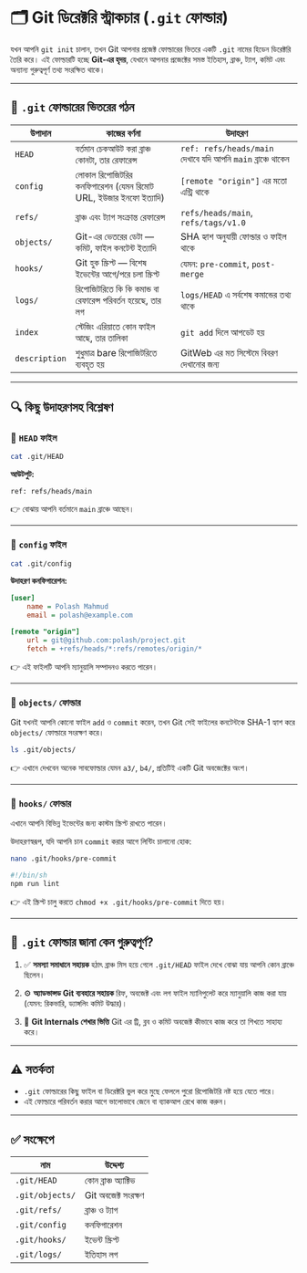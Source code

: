 # 🗂️ Git ডিরেক্টরি স্ট্রাকচার (`.git` ফোল্ডার)

যখন আপনি `git init` চালান, তখন Git আপনার প্রজেক্ট ফোল্ডারের ভিতরে একটি `.git` নামের হিডেন ডিরেক্টরি তৈরি করে। এই ফোল্ডারটি হচ্ছে **Git-এর হৃদয়**, যেখানে আপনার প্রজেক্টের সমস্ত ইতিহাস, ব্রাঞ্চ, ট্যাগ, কমিট এবং অন্যান্য গুরুত্বপূর্ণ তথ্য সংরক্ষিত থাকে।

---

## 📁 `.git` ফোল্ডারের ভিতরের গঠন

| উপাদান        | কাজের বর্ণনা                                                     | উদাহরণ                                                       |
| ------------- | ---------------------------------------------------------------- | ------------------------------------------------------------ |
| `HEAD`        | বর্তমান চেকআউট করা ব্রাঞ্চ কোনটা, তার রেফারেন্স                  | `ref: refs/heads/main` দেখাবে যদি আপনি `main` ব্রাঞ্চে থাকেন |
| `config`      | লোকাল রিপোজিটরির কনফিগারেশন (যেমন রিমোট URL, ইউজার ইনফো ইত্যাদি) | `[remote "origin"]` এর মতো এন্ট্রি থাকে                      |
| `refs/`       | ব্রাঞ্চ এবং ট্যাগ সংক্রান্ত রেফারেন্স                            | `refs/heads/main`, `refs/tags/v1.0`                          |
| `objects/`    | Git-এর ভেতরের ডেটা — কমিট, ফাইল কনটেন্ট ইত্যাদি                  | SHA হ্যাশ অনুযায়ী ফোল্ডার ও ফাইল থাকে                        |
| `hooks/`      | Git হুক স্ক্রিপ্ট — বিশেষ ইভেন্টের আগে/পরে চলা স্ক্রিপ্ট         | যেমন: `pre-commit`, `post-merge`                             |
| `logs/`       | রিপোজিটরিতে কি কি কমান্ড বা রেফারেন্স পরিবর্তন হয়েছে, তার লগ     | `logs/HEAD` এ সর্বশেষ কমান্ডের তথ্য থাকে                     |
| `index`       | স্টেজিং এরিয়াতে কোন ফাইল আছে, তার তালিকা                         | `git add` দিলে আপডেট হয়                                      |
| `description` | শুধুমাত্র bare রিপোজিটরিতে ব্যবহৃত হয়                            | GitWeb এর মত সিস্টেমে বিবরণ দেখানোর জন্য                     |

---

## 🔍 কিছু উদাহরণসহ বিশ্লেষণ

### 🎯 `HEAD` ফাইল

```bash
cat .git/HEAD
```

**আউটপুট:**

```
ref: refs/heads/main
```

👉 বোঝায় আপনি বর্তমানে `main` ব্রাঞ্চে আছেন।

---

### 🎯 `config` ফাইল

```bash
cat .git/config
```

**উদাহরণ কনফিগারেশন:**

```ini
[user]
    name = Polash Mahmud
    email = polash@example.com

[remote "origin"]
    url = git@github.com:polash/project.git
    fetch = +refs/heads/*:refs/remotes/origin/*
```

👉 এই ফাইলটি আপনি ম্যানুয়ালি সম্পাদনও করতে পারেন।

---

### 🎯 `objects/` ফোল্ডার

Git যখনই আপনি কোনো ফাইল `add` ও `commit` করেন, তখন Git সেই ফাইলের কনটেন্টকে SHA-1 হ্যাশ করে `objects/` ফোল্ডারে সংরক্ষণ করে।

```bash
ls .git/objects/
```

👉 এখানে দেখবেন অনেক সাবফোল্ডার যেমন `a3/`, `b4/`, প্রতিটিই একটি Git অবজেক্টের অংশ।

---

### 🎯 `hooks/` ফোল্ডার

এখানে আপনি বিভিন্ন ইভেন্টের জন্য কাস্টম স্ক্রিপ্ট রাখতে পারেন।

উদাহরণস্বরূপ, যদি আপনি চান `commit` করার আগে লিন্টিং চালানো হোক:

```bash
nano .git/hooks/pre-commit
```

```bash
#!/bin/sh
npm run lint
```

👉 এই স্ক্রিপ্ট চালু করতে `chmod +x .git/hooks/pre-commit` দিতে হয়।

---

## 🧠 `.git` ফোল্ডার জানা কেন গুরুত্বপূর্ণ?

1. ✅ **সমস্যা সমাধানে সহায়ক**
   হঠাৎ ব্রাঞ্চ মিস হয়ে গেলে `.git/HEAD` ফাইল দেখে বোঝা যায় আপনি কোন ব্রাঞ্চে ছিলেন।

2. ⚙️ **অ্যাডভান্সড Git ব্যবহারে সহায়ক**
   রিফ, অবজেক্ট এবং লগ ফাইল ম্যানিপুলেট করে ম্যানুয়ালি কাজ করা যায় (যেমন: রিকভারি, ড্যাঙ্গলিং কমিট উদ্ধার)।

3. 🧪 **Git Internals শেখার ভিত্তি**
   Git এর ট্রি, ব্লব ও কমিট অবজেক্ট কীভাবে কাজ করে তা শিখতে সাহায্য করে।

---

## ⚠️ সতর্কতা

* `.git` ফোল্ডারের কিছু ফাইল বা ডিরেক্টরি ভুল করে মুছে ফেললে পুরো রিপোজিটরি নষ্ট হয়ে যেতে পারে।
* এই ফোল্ডারে পরিবর্তন করার আগে ভালোভাবে জেনে বা ব্যাকআপ রেখে কাজ করুন।

---

## ✅ সংক্ষেপে

| নাম             | উদ্দেশ্য              |
| --------------- | --------------------- |
| `.git/HEAD`     | কোন ব্রাঞ্চ অ্যাক্টিভ |
| `.git/objects/` | Git অবজেক্ট সংরক্ষণ   |
| `.git/refs/`    | ব্রাঞ্চ ও ট্যাগ       |
| `.git/config`   | কনফিগারেশন            |
| `.git/hooks/`   | ইভেন্ট স্ক্রিপ্ট      |
| `.git/logs/`    | ইতিহাস লগ             |
